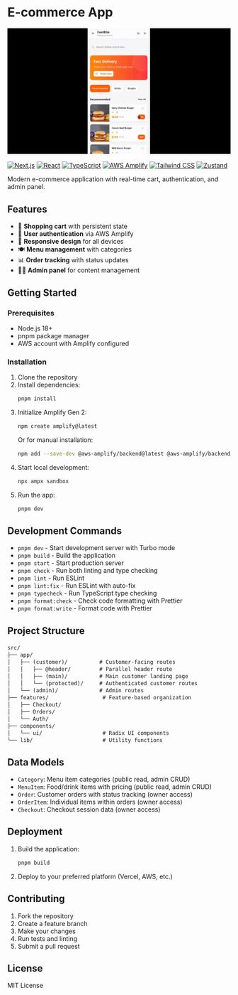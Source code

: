 # E-commerce App

![Demo](public/Create%20T3%20App.gif)

[![Next.js](https://img.shields.io/badge/Next.js-15-black?style=for-the-badge&logo=next.js&logoColor=white)](https://nextjs.org/)
[![React](https://img.shields.io/badge/React-19-61dafb?style=for-the-badge&logo=react&logoColor=white)](https://react.dev/)
[![TypeScript](https://img.shields.io/badge/TypeScript-3178c6?style=for-the-badge&logo=typescript&logoColor=white)](https://www.typescriptlang.org/)
[![AWS Amplify](https://img.shields.io/badge/AWS%20Amplify-ff9900?style=for-the-badge&logo=aws&logoColor=white)](https://aws.amazon.com/amplify/)
[![Tailwind CSS](https://img.shields.io/badge/Tailwind%20CSS-38b2ac?style=for-the-badge&logo=tailwind-css&logoColor=white)](https://tailwindcss.com/)
[![Zustand](https://img.shields.io/badge/Zustand-4a5568?style=for-the-badge&logoColor=white)](https://github.com/pmndrs/zustand)

Modern e-commerce application with real-time cart, authentication, and admin panel.

## Features

- 🛒 **Shopping cart** with persistent state
- 🔐 **User authentication** via AWS Amplify
- 📱 **Responsive design** for all devices
- 🍽️ **Menu management** with categories
- 📊 **Order tracking** with status updates
- 👨‍💼 **Admin panel** for content management

## Getting Started

### Prerequisites

- Node.js 18+ 
- pnpm package manager
- AWS account with Amplify configured

### Installation

1. Clone the repository
2. Install dependencies:
   ```bash
   pnpm install
   ```
3. Initialize Amplify Gen 2:
   ```bash
   npm create amplify@latest
   ```
   Or for manual installation:
   ```bash
   npm add --save-dev @aws-amplify/backend@latest @aws-amplify/backend-cli@latest typescript
   ```
4. Start local development:
   ```bash
   npx ampx sandbox
   ```
5. Run the app:
   ```bash
   pnpm dev
   ```

## Development Commands

- `pnpm dev` - Start development server with Turbo mode
- `pnpm build` - Build the application
- `pnpm start` - Start production server
- `pnpm check` - Run both linting and type checking
- `pnpm lint` - Run ESLint
- `pnpm lint:fix` - Run ESLint with auto-fix
- `pnpm typecheck` - Run TypeScript type checking
- `pnpm format:check` - Check code formatting with Prettier
- `pnpm format:write` - Format code with Prettier

## Project Structure

```
src/
├── app/
│   ├── (customer)/          # Customer-facing routes
│   │   ├── @header/         # Parallel header route
│   │   ├── (main)/          # Main customer landing page
│   │   └── (protected)/     # Authenticated customer routes
│   └── (admin)/             # Admin routes
├── features/                 # Feature-based organization
│   ├── Checkout/
│   ├── Orders/
│   └── Auth/
├── components/
│   └── ui/                   # Radix UI components
└── lib/                      # Utility functions
```

## Data Models

- `Category`: Menu item categories (public read, admin CRUD)
- `MenuItem`: Food/drink items with pricing (public read, admin CRUD)
- `Order`: Customer orders with status tracking (owner access)
- `OrderItem`: Individual items within orders (owner access)
- `Checkout`: Checkout session data (owner access)

## Deployment

1. Build the application:
   ```bash
   pnpm build
   ```
2. Deploy to your preferred platform (Vercel, AWS, etc.)

## Contributing

1. Fork the repository
2. Create a feature branch
3. Make your changes
4. Run tests and linting
5. Submit a pull request

## License

MIT License